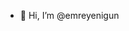 - 👋 Hi, I’m @emreyenigun

<!---
emreyenigun/emreyenigun is a ✨ special ✨ repository because its `README.md` (this file) appears on your GitHub profile.
You can click the Preview link to take a look at your changes.
--->

